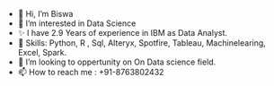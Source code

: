 - 👋 Hi, I’m Biswa
- 👀 I’m interested in Data Science
- ✨ I have 2.9 Years of experience in IBM as Data Analyst.
- 🌱 Skills: Python, R , Sql, Alteryx, Spotfire, Tableau, Machinelearing, Excel, Spark.
- 💞️ I’m looking to oppertunity on On Data science field.
- 📫 How to reach me : +91-8763802432

<!---
BJD3752/BJD3752 is a ✨ special ✨ repository because its `README.md` (this file) appears on your GitHub profile.
You can click the Preview link to take a look at your changes.
--->
